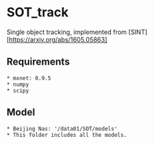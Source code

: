 # SOT_track
Single object tracking, implemented from [SINT][https://arxiv.org/abs/1605.05863]

## Requirements
	* mxnet: 0.9.5
	* numpy
	* scipy

## Model
	* Beijing Nas: '/data01/SOT/models'
	* This folder includes all the models.
	